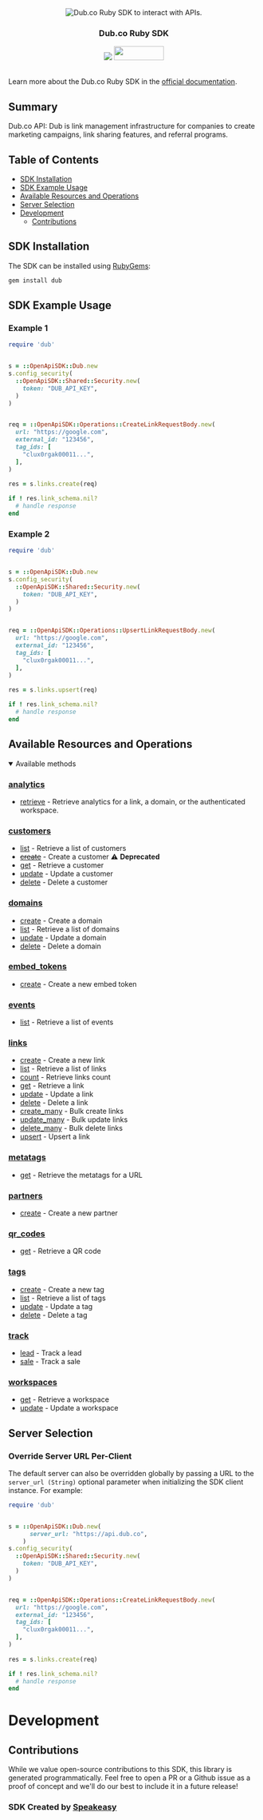 <div align="center">
  <img src="https://github.com/dubinc/dub/assets/28986134/3815d859-afaa-48f9-a9b3-c09964e4d404" alt="Dub.co Ruby SDK to interact with APIs.">
  <h3>Dub.co Ruby SDK</h3>
  <a href="https://speakeasyapi.dev/"><img src="https://custom-icon-badges.demolab.com/badge/-Built%20By%20Speakeasy-212015?style=for-the-badge&logoColor=FBE331&logo=speakeasy&labelColor=545454" /></a>
  <a href="https://opensource.org/licenses/MIT">
    <img src="https://img.shields.io/badge/License-MIT-blue.svg" style="width: 100px; height: 28px;" />
  </a>
</div>

<br/>

Learn more about the Dub.co Ruby SDK in the [official documentation](https://dub.co/docs/sdks/ruby/overview).

<!-- Start Summary [summary] -->
## Summary

Dub.co API: Dub is link management infrastructure for companies to create marketing campaigns, link sharing features, and referral programs.
<!-- End Summary [summary] -->

<!-- Start Table of Contents [toc] -->
## Table of Contents
<!-- $toc-max-depth=2 -->
  * [SDK Installation](#sdk-installation)
  * [SDK Example Usage](#sdk-example-usage)
  * [Available Resources and Operations](#available-resources-and-operations)
  * [Server Selection](#server-selection)
* [Development](#development)
  * [Contributions](#contributions)

<!-- End Table of Contents [toc] -->

<!-- Start SDK Installation [installation] -->
## SDK Installation

The SDK can be installed using [RubyGems](https://rubygems.org/):

```bash
gem install dub
```
<!-- End SDK Installation [installation] -->

<!-- Start SDK Example Usage [usage] -->
## SDK Example Usage

### Example 1

```ruby
require 'dub'


s = ::OpenApiSDK::Dub.new
s.config_security(
  ::OpenApiSDK::Shared::Security.new(
    token: "DUB_API_KEY",
  )
)


req = ::OpenApiSDK::Operations::CreateLinkRequestBody.new(
  url: "https://google.com",
  external_id: "123456",
  tag_ids: [
    "clux0rgak00011...",
  ],
)
    
res = s.links.create(req)

if ! res.link_schema.nil?
  # handle response
end

```

### Example 2

```ruby
require 'dub'


s = ::OpenApiSDK::Dub.new
s.config_security(
  ::OpenApiSDK::Shared::Security.new(
    token: "DUB_API_KEY",
  )
)


req = ::OpenApiSDK::Operations::UpsertLinkRequestBody.new(
  url: "https://google.com",
  external_id: "123456",
  tag_ids: [
    "clux0rgak00011...",
  ],
)
    
res = s.links.upsert(req)

if ! res.link_schema.nil?
  # handle response
end

```
<!-- End SDK Example Usage [usage] -->

<!-- Start Available Resources and Operations [operations] -->
## Available Resources and Operations

<details open>
<summary>Available methods</summary>

### [analytics](docs/sdks/analytics/README.md)

* [retrieve](docs/sdks/analytics/README.md#retrieve) - Retrieve analytics for a link, a domain, or the authenticated workspace.

### [customers](docs/sdks/customers/README.md)

* [list](docs/sdks/customers/README.md#list) - Retrieve a list of customers
* [~~create~~](docs/sdks/customers/README.md#create) - Create a customer :warning: **Deprecated**
* [get](docs/sdks/customers/README.md#get) - Retrieve a customer
* [update](docs/sdks/customers/README.md#update) - Update a customer
* [delete](docs/sdks/customers/README.md#delete) - Delete a customer

### [domains](docs/sdks/domains/README.md)

* [create](docs/sdks/domains/README.md#create) - Create a domain
* [list](docs/sdks/domains/README.md#list) - Retrieve a list of domains
* [update](docs/sdks/domains/README.md#update) - Update a domain
* [delete](docs/sdks/domains/README.md#delete) - Delete a domain


### [embed_tokens](docs/sdks/embedtokens/README.md)

* [create](docs/sdks/embedtokens/README.md#create) - Create a new embed token

### [events](docs/sdks/events/README.md)

* [list](docs/sdks/events/README.md#list) - Retrieve a list of events

### [links](docs/sdks/links/README.md)

* [create](docs/sdks/links/README.md#create) - Create a new link
* [list](docs/sdks/links/README.md#list) - Retrieve a list of links
* [count](docs/sdks/links/README.md#count) - Retrieve links count
* [get](docs/sdks/links/README.md#get) - Retrieve a link
* [update](docs/sdks/links/README.md#update) - Update a link
* [delete](docs/sdks/links/README.md#delete) - Delete a link
* [create_many](docs/sdks/links/README.md#create_many) - Bulk create links
* [update_many](docs/sdks/links/README.md#update_many) - Bulk update links
* [delete_many](docs/sdks/links/README.md#delete_many) - Bulk delete links
* [upsert](docs/sdks/links/README.md#upsert) - Upsert a link

### [metatags](docs/sdks/metatags/README.md)

* [get](docs/sdks/metatags/README.md#get) - Retrieve the metatags for a URL

### [partners](docs/sdks/partners/README.md)

* [create](docs/sdks/partners/README.md#create) - Create a new partner

### [qr_codes](docs/sdks/qrcodes/README.md)

* [get](docs/sdks/qrcodes/README.md#get) - Retrieve a QR code

### [tags](docs/sdks/tags/README.md)

* [create](docs/sdks/tags/README.md#create) - Create a new tag
* [list](docs/sdks/tags/README.md#list) - Retrieve a list of tags
* [update](docs/sdks/tags/README.md#update) - Update a tag
* [delete](docs/sdks/tags/README.md#delete) - Delete a tag

### [track](docs/sdks/track/README.md)

* [lead](docs/sdks/track/README.md#lead) - Track a lead
* [sale](docs/sdks/track/README.md#sale) - Track a sale

### [workspaces](docs/sdks/workspaces/README.md)

* [get](docs/sdks/workspaces/README.md#get) - Retrieve a workspace
* [update](docs/sdks/workspaces/README.md#update) - Update a workspace

</details>
<!-- End Available Resources and Operations [operations] -->

<!-- Start Server Selection [server] -->
## Server Selection

### Override Server URL Per-Client

The default server can also be overridden globally by passing a URL to the `server_url (String)` optional parameter when initializing the SDK client instance. For example:
```ruby
require 'dub'


s = ::OpenApiSDK::Dub.new(
      server_url: "https://api.dub.co",
    )
s.config_security(
  ::OpenApiSDK::Shared::Security.new(
    token: "DUB_API_KEY",
  )
)


req = ::OpenApiSDK::Operations::CreateLinkRequestBody.new(
  url: "https://google.com",
  external_id: "123456",
  tag_ids: [
    "clux0rgak00011...",
  ],
)
    
res = s.links.create(req)

if ! res.link_schema.nil?
  # handle response
end

```
<!-- End Server Selection [server] -->

<!-- Placeholder for Future Speakeasy SDK Sections -->

# Development

## Contributions

While we value open-source contributions to this SDK, this library is generated programmatically.
Feel free to open a PR or a Github issue as a proof of concept and we'll do our best to include it in a future release!

### SDK Created by [Speakeasy](https://docs.speakeasyapi.dev/docs/using-speakeasy/client-sdks)
